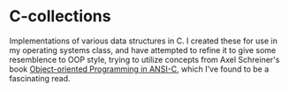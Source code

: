 # C-collections
Implementations of various data structures in C. I created these for use in my operating systems class, and have attempted to refine it to give some resemblence to OOP style, trying to utilize concepts from Axel Schreiner's book [Object-oriented Programming in ANSI-C][1], which I've found to be a fascinating read.


[1]: https://www.cs.rit.edu/~ats/books/ooc.pdf
